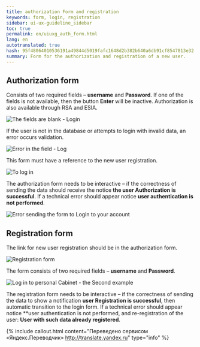 ```yaml
---
title: authorization Form and registration
keywords: form, login, registration
sidebar: ui-ux-guideline_sidebar
toc: true
permalink: en/uiuxg_auth_form.html
lang: en
autotranslated: true
hash: 95f48064010536191a49844d5019fafc1648d2b382b640a6db91cf8547813e32
summary: Form for the authorization and registration of a new user.
---
```


## Authorization form

Consists of two required fields – **username** and **Password**. If one of the fields is not available, then the button **Enter** will be inactive. Authorization is also available through RSA and ESIA.

![The fields are blank - Login](/images/pages/guides/ui-ux-guideline/uiuxg_auth_form/6.png)

If the user is not in the database or attempts to login with invalid data, an error occurs validation.

![Error in the field - Log](/images/pages/guides/ui-ux-guideline/uiuxg_auth_form/7.png)

This form must have a reference to the new user registration.

![To log in](/images/pages/guides/ui-ux-guideline/uiuxg_auth_form/8.png)

The authorization form needs to be interactive – if the correctness of sending the data should receive the notice **the user Authorization is successful**. If a technical error should appear notice **user authentication is not performed**.

![Error sending the form to Login to your account](/images/pages/guides/ui-ux-guideline/uiuxg_auth_form/9.png)

## Registration form

The link for new user registration should be in the authorization form.

![Registration form](/images/pages/guides/ui-ux-guideline/uiuxg_auth_form/10.png)

The form consists of two required fields – **username** and **Password**.

![Log in to personal Cabinet - the Second example](/images/pages/guides/ui-ux-guideline/uiuxg_auth_form/8.png)

The registration form needs to be interactive – if the correctness of sending the data to show a notification **user Registration is successful**, then automatic transition to the login form. If a technical error should appear notice **user authentication is not performed, and re-registration of the user: **User with such data already registered**.



{% include callout.html content="Переведено сервисом «Яндекс.Переводчик» <http://translate.yandex.ru>" type="info" %}